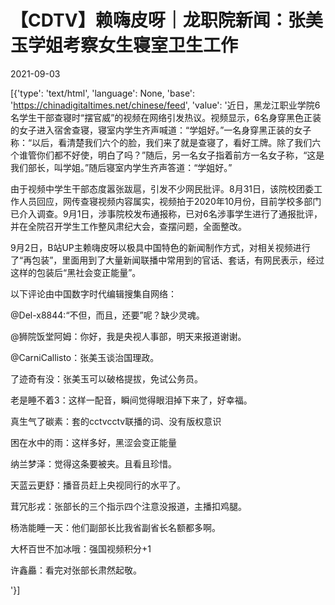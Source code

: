# 【CDTV】赖嗨皮呀｜龙职院新闻：张美玉学姐考察女生寝室卫生工作

2021-09-03

[{'type': 'text/html', 'language': None, 'base': 'https://chinadigitaltimes.net/chinese/feed', 'value': '近日，黑龙江职业学院6名学生干部查寝时“摆官威”的视频在网络引发热议。视频显示，6名身穿黑色正装的女子进入宿舍查寝，寝室内学生齐声喊道：“学姐好。”一名身穿黑正装的女子称：“以后，看清楚我们六个的脸，我们来了就是查寝了，看好工牌。除了我们六个谁管你们都不好使，明白了吗？”随后，另一名女子指着前方一名女子称，“这是我们部长，叫学姐。”随后寝室内学生齐声答道：“学姐好。”

由于视频中学生干部态度嚣张跋扈，引发不少网民批评。8月31日，该院校团委工作人员回应，网传查寝视频内容属实，视频拍于2020年10月份，目前学校多部门已介入调查。9月1日，涉事院校发布通报称，已对6名涉事学生进行了通报批评，并在全院召开学生工作整风肃纪大会，查摆问题，全面整改。

9月2日，B站UP主赖嗨皮呀以极具中国特色的新闻制作方式，对相关视频进行了“再包装”，里面用到了大量新闻联播中常用到的官话、套话，有网民表示，经过这样的包装后“黑社会变正能量”。



以下评论由中国数字时代编辑搜集自网络：



@Del-x8844:“不但，而且，还要”呢？缺少灵魂。

@狮院饭堂阿姆：你好，我是央视人事部，明天来报道谢谢。

@CarniCallisto：张美玉谈治国理政。

了迹奇有没：张美玉可以破格提拔，免试公务员。

老是睡不着3：这样一配音，瞬间觉得眼泪掉下来了，好幸福。

真生气了碳素：套的cctvcctv联播的词、没有版权意识

困在水中的雨：这样多好，黑涩会变正能量

纳兰梦泽：觉得这条要被夹。且看且珍惜。

天蓝云更舒：播音员赶上央视同行的水平了。

茸冗肜戎：张部长的三个指示四个注意没报道，主播扣鸡腿。

杨浩能睡一天：他们副部长比我省副省长名额都多啊。

大杯百世不加冰哦：强国视频积分+1

许鑫厵：看完对张部长肃然起敬。

'}]
